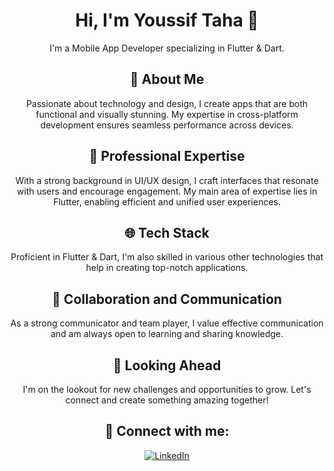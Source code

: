 <div align="center">
  <h1>Hi, I'm Youssif Taha 👋</h1>
  <p>I'm a Mobile App Developer specializing in Flutter & Dart.</p>
</div>

<div align="center">
  <h2>🚀 About Me</h2>
  <p>
    Passionate about technology and design, I create apps that are both functional and visually stunning. My expertise in cross-platform development ensures seamless performance across devices.
  </p>
</div>

<div align="center">
  <h2>💼 Professional Expertise</h2>
  <p>
    With a strong background in UI/UX design, I craft interfaces that resonate with users and encourage engagement. My main area of expertise lies in Flutter, enabling efficient and unified user experiences.
  </p>
</div>

<div align="center">
  <h2>🌐 Tech Stack</h2>
  <p>
    Proficient in Flutter & Dart, I'm also skilled in various other technologies that help in creating top-notch applications.
  </p>
</div>

<div align="center">
  <h2>🤝 Collaboration and Communication</h2>
  <p>
    As a strong communicator and team player, I value effective communication and am always open to learning and sharing knowledge.
  </p>
</div>

<div align="center">
  <h2>🌱 Looking Ahead</h2>
  <p>
    I'm on the lookout for new challenges and opportunities to grow. Let's connect and create something amazing together!
  </p>
</div>

<div align="center">
  <h2>🔗 Connect with me:</h2>
  <a href="https://www.linkedin.com/in/youssiftaha/">
    <img src="https://img.shields.io/badge/LinkedIn-0077B5?style=for-the-badge&logo=linkedin&logoColor=white" alt="LinkedIn"/>
  </a>
  <!-- Add more badges for other social profiles -->
</div>

